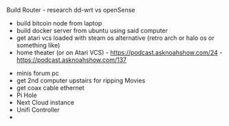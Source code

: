 
Build Router 
	- research dd-wrt vs openSense

* build bitcoin node from laptop
* build docker server from ubuntu using said computer
* get atari vcs loaded with steam os alternative (retro arch or halo os or something like)
* home theater (or on Atari VCS)
		- https://podcast.asknoahshow.com/24
		- https://podcast.asknoahshow.com/137
- minis forum pc
- get 2nd computer upstairs for ripping Movies
- get coax cable ethernet
- Pi Hole
- Next Cloud instance
- Unifi Controller
- 
	
	


